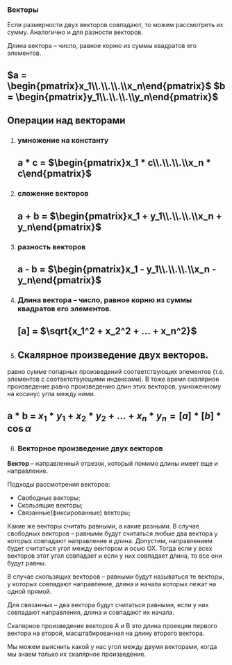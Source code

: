 ### Векторы  
Если размерности двух векторов совпадают, то можем рассмотреть их сумму.  Аналогично и для разности векторов.  

Длина вектора – число, равное корню из суммы квадратов его элементов.   

## $a = \begin{pmatrix}x_1\\.\\.\\.\\x_n\end{pmatrix}$  $b = \begin{pmatrix}y_1\\.\\.\\.\\y_n\end{pmatrix}$

## Операции над векторами

1. ### умножение на константу

      ## a * c = $\begin{pmatrix}x_1 * c\\.\\.\\.\\x_n * c\end{pmatrix}$

2. ### сложение векторов

      ## a + b = $\begin{pmatrix}x_1 + y_1\\.\\.\\.\\x_n + y_n\end{pmatrix}$

3. ### разность векторов

      ## a - b = $\begin{pmatrix}x_1 - y_1\\.\\.\\.\\x_n - y_n\end{pmatrix}$

4. ### **Длина вектора** – число, равное корню из суммы квадратов его элементов. 

      ## [a] = $\sqrt{x_1^2 + x_2^2 + ... + x_n^2}$

5. ## **Скалярное произведение двух векторов**. 
равно сумме попарных произведений соответствующих элементов (т.е. элементов с соответствующими индексами). В тоже время скалярное произведение равно произведению длин этих векторов, умноженному на косинус угла между ними.  

  ## a * b = $x_1 * y_1 + x_2 * y_2 + ... + x_n * y_n = [a] * [b] * \cos\alpha$  

6. ### Векторное произведение двух векторов  

**Вектор** – направленный отрезок, который помимо длины имеет еще и направление.  

Подходы рассмотрения векторов:
 - Свободные векторы;
 - Скользящие векторы;
 - Связанные(фиксированные) векторы;

Какие же векторы считать равными, а какие разными. В случае свободных векторов – равными будут считаться любые два вектора у которых совпадают направление и длина. Допустим, направлением будет считаться угол между вектором и осью ОХ. Тогда если у всех векторов этот угол совпадает и если у них совпадает длина, то все они будут равны.  

В случае скользящих векторов – равными будут называться те векторы, у которых совпадают направление, длина и начала которых лежат на одной прямой.  

Для связанных – два вектора будут считаться равными, если у них совпадают направления, длина и совпадают их начала.

Скалярное произведение векторов A и B это длина проекции первого вектора на второй, масштабированная на длину второго вектора.  

Мы можем выяснить какой у нас угол между двумя векторами, когда мы знаем только их скалярное произведение.
